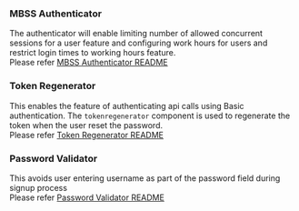 ### MBSS Authenticator
The authenticator will enable limiting number of allowed concurrent sessions for a user feature and 
configuring work hours for users and restrict login times to working hours feature.  
Please refer [MBSS Authenticator README](components/com.wso2telco.mbss.authenticator/README.md)

### Token Regenerator
This enables the feature of authenticating api calls using Basic authentication. The `tokenregenerator` component 
is used to regenerate the token when the user reset the password.  
Please refer [Token Regenerator README](components/com.wso2telco.dep.tokenregenerator/README.md)

### Password Validator
This avoids user entering username as part of the password field during signup process  
Please refer [Password Validator README](components/com.wso2telco.password.validator/README.md)